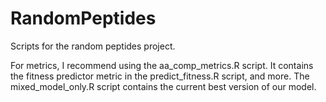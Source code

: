 # RandomPeptides
Scripts for the random peptides project.

For metrics, I recommend using the aa_comp_metrics.R script. It contains the fitness predictor metric in
the predict_fitness.R script, and more. The mixed_model_only.R script contains the current best version
of our model.
